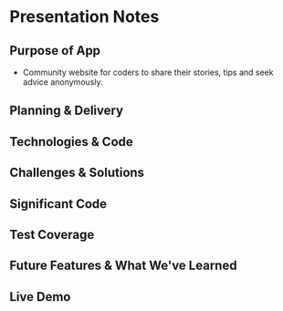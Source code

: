 # Presentation Notes

## Purpose of App

* Community website for coders to share their stories, tips and seek advice anonymously.

## Planning & Delivery



## Technologies & Code

## Challenges & Solutions

## Significant Code

## Test Coverage

## Future Features & What We've Learned

## Live Demo
